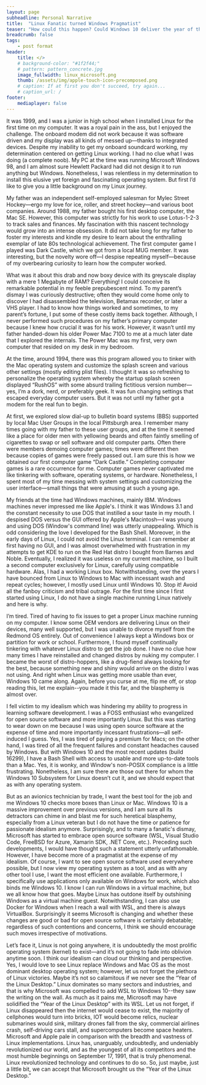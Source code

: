 ```yaml
---
layout: page
subheadline: Personal Narrative
title:  "Linux Fanatic turned Windows Pragmatist"
teaser: "How could this happen? Could Windows 10 deliver the year of the Linux desktop?"
breadcrumb: false
tags:
    - post format
header:
    title: </>
    # background-color: "#1f2f44;"
    # pattern: pattern_concrete.jpg
    image_fullwidth: linux_microsoft.png
    thumb: /assets/img/apple-touch-icon-precomposed.png
    # caption: If at first you don't succeed, try again...
    # caption_url: /
footer:
    mediaplayer: false
---
```

<!--more-->

It was 1999, and I was a junior in high school when I installed Linux for the first time on my computer. It was a royal pain in the ass, but I enjoyed the challenge. The onboard modem did not work because it was software driven and my display was all kinds of messed up—thanks to integrated devices. Despite my inability to get my onboard soundcard working, my determination centered on getting Linux working. I had no clue what I was doing (a complete noob). My PC at the time was running Microsoft Windows 98, and I am almost sure Hewlett Packard had did not design it to run anything but Windows. Nonetheless, I was relentless in my determination to install this elusive yet foreign and fascinating operating system. But first I’d like to give you a little background on my Linux journey.

My father was an independent self-employed salesman for Mylec Street Hockey—ergo my love for ice, roller, and street hockey—and various boot companies. Around 1988, my father bought his first desktop computer, the Mac SE. However, this computer was strictly for his work to use Lotus-1-2-3 to track sales and finances. My fascination with this nascent technology would grow into an intense obsession. It did not take long for my father to foster my interests and kindle my desire to learn about the enthralling exemplar of late 80s technological achievement. The first computer game I played was Dark Castle, which we got from a local MUG member. It was interesting, but the novelty wore off—I despise repeating myself—because of my overbearing curiosity to learn how the computer worked.

What was it about this drab and now boxy device with its greyscale display with a mere 1 Megabyte of RAM? Everything! I could conceive its remarkable potential in my feeble prepubescent mind. To my parent’s dismay I was curiously destructive; often they would come home only to discover I had disassembled the television, Betamax recorder, or later a VHS player. I had to know how things worked and sometimes, to my parent’s fortune, I put some of these costly items back together. Although, I never performed such procedures on my father’s primary computer because I knew how crucial it was for his work. However, it wasn’t until my father handed-down his older Power Mac 7100 to me at a much later date that I explored the internals. The Power Mac was my first, very own computer that resided on my desk in my bedroom.

At the time, around 1994, there was this program allowed you to tinker with the Mac operating system and customize the splash screen and various other settings (mostly editing plist files). I thought it was so refreshing to personalize the operating system whereby the startup splash screen displayed “RushOS” with some absurd trailing fictitious version number—yes, I’m a dork, nerd, or preferably geek. It was fun changing settings that escaped everyday computer users. But it was not until my father got a modem for the real fun to begin.

At first, we explored slow dial-up to bulletin board systems (BBS) supported by local Mac User Groups in the local Pittsburgh area. I remember many times going with my father to these user groups, and at the time it seemed like a place for older men with yellowing beards and often faintly smelling of cigarettes to swap or sell software and old computer parts. Often there were members demoing computer games; times were different then because copies of games were freely passed out. I am sure this is how we obtained our first computer game “Dark Castle.” Completing computer games is a rare occurrence for me. Computer games never captivated me like tinkering with software, operating systems, or hardware. Nonetheless, I spent most of my time messing with system settings and customizing the user interface—small things that were amusing at such a young age.

My friends at the time had Windows machines, mainly IBM. Windows machines never impressed me like Apple's. I think it was Windows 3.1 and the constant necessity to use DOS that instilled a sour taste in my mouth. I despised DOS versus the GUI offered by Apple's Macintosh—I was young and using DOS (Window's command line) was utterly unappealing. Which is odd considering the love I developed for the Bash Shell. Moreover, in the early days of Linux, I could not avoid the Linux terminal. I can remember at first having no GUI, and I was almost overwhelmed with frustration in my attempts to get KDE to run on the Red Hat distro I bought from Barnes and Noble. Eventually, I realized it was useless on my current machine, so I built a second computer exclusively for Linux, carefully using compatible hardware. Alas, I had a working Linux box. Notwithstanding, over the years I have bounced from Linux to Windows to Mac with incessant wash and repeat cycles; however, I mostly used Linux until Windows 10. Stop it! Avoid all the fanboy criticism and tribal outrage. For the first time since I first started using Linux, I do not have a single machine running Linux natively and here is why.

I’m tired. Tired of having to fix issues to get a proper Linux machine running on my computer. I know some OEM vendors are delivering Linux on their devices, many well supported, but I was unable to divorce myself from the Redmond OS entirely. Out of convenience I always kept a Windows box or partition for work or school. Furthermore, I found myself continually tinkering with whatever Linux distro to get the job done. I have no clue how many times I have reinstalled and changed distros by nuking my computer. I became the worst of distro-hoppers, like a drug-fiend always looking for the best, because something new and shiny would arrive on the distro I was not using. And right when Linux was getting more usable than ever, Windows 10 came along. Again, before you curse at me, flip me off, or stop reading this, let me explain--you made it this far, and the blasphemy is almost over.

I fell victim to my idealism which was hindering my ability to progress in learning software development. I was a FOSS enthusiast who evangelized for open source software and more importantly Linux. But this was starting to wear down on me because I was using open source software at the expense of time and more importantly incessant frustrations—all self-induced I guess. Yes, I was tired of paying a premium for Macs; on the other hand, I was tired of all the frequent failures and constant headaches caused by Windows. But with Windows 10 and the most recent updates (build 16299), I have a Bash Shell with access to usable and more up-to-date tools than a Mac. Yes, it is wonky, and Window's non-POSIX compliance is a little frustrating. Nonetheless, I am sure there are those out there for whom the Windows 10 Subsystem for Linux doesn’t cut it, and we should expect that as with any operating system.

But as an avionics technician by trade, I want the best tool for the job and me Windows 10 checks more boxes than Linux or Mac. Windows 10 is a massive improvement over previous versions, and I am sure all its detractors can chime in and blast me for such heretical blasphemy, especially from a Linux veteran but I do not have the time or patience for passionate idealism anymore. Surprisingly, and to many a fanatic's dismay, Microsoft has started to embrace open source software (WSL, Visual Studio Code, FreeBSD for Azure, Xamarin SDK, .NET Core, etc.). Preceding such developments, I would have thought such a statement utterly unfathomable. However, I have become more of a pragmatist at the expense of my idealism. Of course, I want to see open source software used everywhere possible, but I now view my operating system as a tool, and as with any other tool I use, I want the most efficient one available.
Furthermore, I specifically use applications only available on Windows for work, which also binds me Windows 10. I know I can run Windows in a virtual machine, but we all know how that goes. Maybe Linux has outdone itself by outshining Windows as a virtual machine guest. Notwithstanding, I can also use Docker for Windows when I reach a wall with WSL, and there is always VirtualBox. Surprisingly it seems Microsoft is changing and whether these changes are good or bad for open source software is certainly debatable; regardless of such contentions and concerns, I think we should encourage such moves irrespective of motivations.

Let’s face it, Linux is not going anywhere, it is undoubtedly the most prolific operating system (kernel) to exist—and it’s not going to fade into oblivion anytime soon. I think our idealism can cloud our thinking and perspective. Yes, I would love to see Linux replace Windows and Mac OS as the most dominant desktop operating system; however, let us not forget the plethora of Linux victories. Maybe it’s not so calamitous if we never see the “Year of the Linux Desktop.” Linux dominates so many sectors and industries, and that is why Microsoft was compelled to add WSL to Windows 10--they saw the writing on the wall. As much as it pains me, Microsoft may have solidified the “Year of the Linux Desktop” with its WSL. Let us not forget, if Linux disappeared then the internet would cease to exist, the majority of cellphones would turn into bricks, IOT would become relics, nuclear submarines would sink, military drones fall from the sky, commercial airlines crash, self-driving cars stall, and supercomputers become space heaters. Microsoft and Apple pale in comparison with the breadth and vastness of Linux implementations. Linux has, unarguably, undoubtedly, and undeniably revolutionized our world, and as the youngest of all its competitors and the most humble beginnings on September 17, 1991, that is truly phenomenal. Linux revolutionized technology and continues to do so. So, just maybe, just a little bit, we can accept that Microsoft brought us the “Year of the Linux Desktop.”
